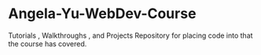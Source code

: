 # Angela-Yu-WebDev-Course
Tutorials , Walkthroughs , and Projects 
Repository for placing code into that the course has covered. 
